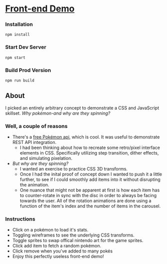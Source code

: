# [Front-end Demo](https://mankeylab.github.io/build)

### Installation
```
npm install
```

### Start Dev Server
```
npm start
```

### Build Prod Version
```
npm run build
```

## About
I picked an entirely arbitrary concept to demonstrate a CSS and JavaScript skillset. _Why pokémon-and why are they spinning?_

### Well, a couple of reasons
- There's a [free Pokémon api](https://pokeapi.co/), which is cool. It was useful to demonstrate REST API integration.
    - I had been thinking about how to recreate some retro/pixel interface elements in CSS. Specifically utilizing step transition, dither effects, and simulating pixelation.
- _But why are they spinning?_ 
    - I wanted an exercise to practice CSS 3D transforms.
    - Once I had the inital proof of concept down I wanted to push it a little further, to see if I could smoothly add items into it without disrupting the animation. 
    - One nuance that might not be apparent at first is how each item has to counter-rotate in sync with the disc in order to always be facing towards the user. All of the rotation animations are done using a function of the item's index and the number of items in the carousel.

### Instructions
- Click on a pokémon to load it's stats.
- Toggling wireframes to see the underlying CSS transforms.
- Toggle sprites to swap offical nintendo art for the game sprites.
- Click add item to fetch a random pokémon.
- Click remove when you've added to many pokés
- Enjoy this perfectly useless front-end demo!